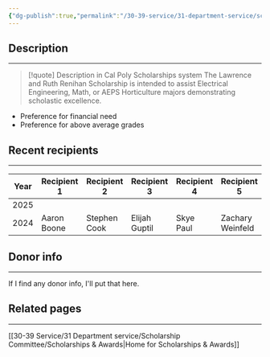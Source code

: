 ```yaml
---
{"dg-publish":true,"permalink":"/30-39-service/31-department-service/scholarship-committee/01-awards/lawrence-and-ruth-renihan-scholarship-mathematics/","updated":"2025-05-07T10:06:25-07:00"}
---
```


## Description
---
> [!quote] Description in Cal Poly Scholarships system
> The Lawrence and Ruth Renihan Scholarship is intended to assist Electrical Engineering, Math, or AEPS Horticulture majors demonstrating scholastic excellence.

- Preference for financial need
- Preference for above average grades

## Recent recipients
---

| Year | Recipient 1 | Recipient 2  | Recipient 3   | Recipient 4 | Recipient 5      |
| ---- | ----------- | ------------ | ------------- | ----------- | ---------------- |
| 2025 |             |              |               |             |                  |
| 2024 | Aaron Boone | Stephen Cook | Elijah Guptil | Skye Paul   | Zachary Weinfeld |


## Donor info
---
If I find any donor info, I'll put that here.


## Related pages
---

[[30-39 Service/31 Department service/Scholarship Committee/Scholarships & Awards\|Home for Scholarships & Awards]]